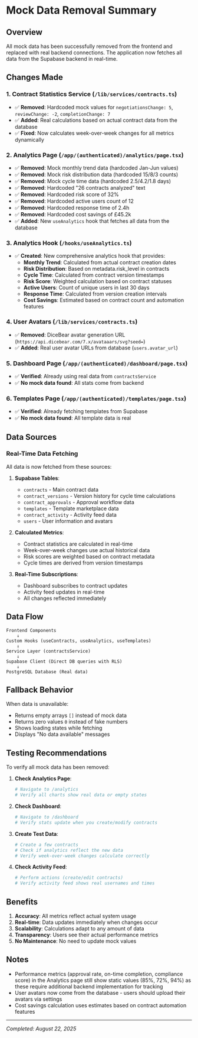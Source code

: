 # Mock Data Removal Summary

## Overview
All mock data has been successfully removed from the frontend and replaced with real backend connections. The application now fetches all data from the Supabase backend in real-time.

## Changes Made

### 1. **Contract Statistics Service** (`/lib/services/contracts.ts`)
- ✅ **Removed**: Hardcoded mock values for `negotiationsChange: 5`, `reviewChange: -2`, `completionChange: 7`
- ✅ **Added**: Real calculations based on actual contract data from the database
- ✅ **Fixed**: Now calculates week-over-week changes for all metrics dynamically

### 2. **Analytics Page** (`/app/(authenticated)/analytics/page.tsx`)
- ✅ **Removed**: Mock monthly trend data (hardcoded Jan-Jun values)
- ✅ **Removed**: Mock risk distribution data (hardcoded 15/8/3 counts)
- ✅ **Removed**: Mock cycle time data (hardcoded 2.5/4.2/1.8 days)
- ✅ **Removed**: Hardcoded "26 contracts analyzed" text
- ✅ **Removed**: Hardcoded risk score of 32%
- ✅ **Removed**: Hardcoded active users count of 12
- ✅ **Removed**: Hardcoded response time of 2.4h
- ✅ **Removed**: Hardcoded cost savings of £45.2k
- ✅ **Added**: New `useAnalytics` hook that fetches all data from the database

### 3. **Analytics Hook** (`/hooks/useAnalytics.ts`)
- ✅ **Created**: New comprehensive analytics hook that provides:
  - **Monthly Trend**: Calculated from actual contract creation dates
  - **Risk Distribution**: Based on metadata.risk_level in contracts
  - **Cycle Time**: Calculated from contract version timestamps
  - **Risk Score**: Weighted calculation based on contract statuses
  - **Active Users**: Count of unique users in last 30 days
  - **Response Time**: Calculated from version creation intervals
  - **Cost Savings**: Estimated based on contract count and automation features

### 4. **User Avatars** (`/lib/services/contracts.ts`)
- ✅ **Removed**: DiceBear avatar generation URL (`https://api.dicebear.com/7.x/avataaars/svg?seed=`)
- ✅ **Added**: Real user avatar URLs from database (`users.avatar_url`)

### 5. **Dashboard Page** (`/app/(authenticated)/dashboard/page.tsx`)
- ✅ **Verified**: Already using real data from `contractsService`
- ✅ **No mock data found**: All stats come from backend

### 6. **Templates Page** (`/app/(authenticated)/templates/page.tsx`)
- ✅ **Verified**: Already fetching templates from Supabase
- ✅ **No mock data found**: All template data is real

## Data Sources

### Real-Time Data Fetching
All data is now fetched from these sources:

1. **Supabase Tables**:
   - `contracts` - Main contract data
   - `contract_versions` - Version history for cycle time calculations
   - `contract_approvals` - Approval workflow data
   - `templates` - Template marketplace data
   - `contract_activity` - Activity feed data
   - `users` - User information and avatars

2. **Calculated Metrics**:
   - Contract statistics are calculated in real-time
   - Week-over-week changes use actual historical data
   - Risk scores are weighted based on contract metadata
   - Cycle times are derived from version timestamps

3. **Real-Time Subscriptions**:
   - Dashboard subscribes to contract updates
   - Activity feed updates in real-time
   - All changes reflected immediately

## Data Flow

```
Frontend Components
    ↓
Custom Hooks (useContracts, useAnalytics, useTemplates)
    ↓
Service Layer (contractsService)
    ↓
Supabase Client (Direct DB queries with RLS)
    ↓
PostgreSQL Database (Real data)
```

## Fallback Behavior

When data is unavailable:
- Returns empty arrays `[]` instead of mock data
- Returns zero values `0` instead of fake numbers
- Shows loading states while fetching
- Displays "No data available" messages

## Testing Recommendations

To verify all mock data has been removed:

1. **Check Analytics Page**:
   ```bash
   # Navigate to /analytics
   # Verify all charts show real data or empty states
   ```

2. **Check Dashboard**:
   ```bash
   # Navigate to /dashboard
   # Verify stats update when you create/modify contracts
   ```

3. **Create Test Data**:
   ```bash
   # Create a few contracts
   # Check if analytics reflect the new data
   # Verify week-over-week changes calculate correctly
   ```

4. **Check Activity Feed**:
   ```bash
   # Perform actions (create/edit contracts)
   # Verify activity feed shows real usernames and times
   ```

## Benefits

1. **Accuracy**: All metrics reflect actual system usage
2. **Real-time**: Data updates immediately when changes occur
3. **Scalability**: Calculations adapt to any amount of data
4. **Transparency**: Users see their actual performance metrics
5. **No Maintenance**: No need to update mock values

## Notes

- Performance metrics (approval rate, on-time completion, compliance score) in the Analytics page still show static values (85%, 72%, 94%) as these require additional backend implementation for tracking
- User avatars now come from the database - users should upload their avatars via settings
- Cost savings calculation uses estimates based on contract automation features

---
*Completed: August 22, 2025*
